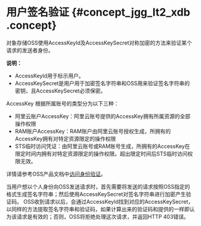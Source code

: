 # 用户签名验证 {#concept_jgg_lt2_xdb .concept}

对象存储OSS使用AccessKeyId及AccessKeySecret对称加密的方法来验证某个请求的发送者身份。

**说明：** 

-   AccessKeyId用于标示用户。
-   AccessKeySecret是用户用于加密签名字符串和OSS用来验证签名字符串的密钥，且AccessKeySecret必须保密。

AccessKey 根据所属账号的类型分为以下三种：

-   阿里云账户AccessKey：阿里云账号提供的AccessKey拥有所属资源的全部操作权限
-   RAM账户AccessKey：RAM账户由阿里云账号授权生成，所拥有的AccessKey拥有对特定资源限定的操作权限
-   STS临时访问凭证：由阿里云账号或RAM账号生成，所拥有的AccessKey在限定时间内拥有对特定资源限定的操作权限。超出限定时间后STS临时访问权限无效。

详情请参考OSS产品文档中[访问身份验证](../../../../cn.zh-CN/开发指南/权限控制/权限控制概述.md#)。

当用户想以个人身份向OSS发送请求时，首先需要将发送的请求按照OSS指定的格式生成签名字符串；然后使用AccessKeySecret对签名字符串进行加密产生验证码。 OSS收到请求以后，会通过AccessKeyId找到对应的AccessKeySecret，以同样的方法提取签名字符串和验证码，如果计算出来的验证码和提供的一样即认为该请求是有效的；否则，OSS将拒绝处理这次请求，并返回HTTP 403错误。

